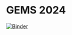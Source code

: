 # GEMS 2024

[![Binder](https://mybinder.org/badge_logo.svg)](https://mybinder.org/v2/gh/ml4210/GEMS-2024/main?labpath=lecture_notebook.ipynb)
